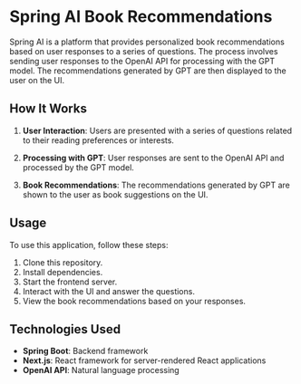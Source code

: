 # Spring AI Book Recommendations

Spring AI is a platform that provides personalized book recommendations based on user responses to a series of questions. The process involves sending user responses to the OpenAI API for processing with the GPT model. The recommendations generated by GPT are then displayed to the user on the UI.

## How It Works

1. **User Interaction**: Users are presented with a series of questions related to their reading preferences or interests.

2. **Processing with GPT**: User responses are sent to the OpenAI API and processed by the GPT model.

3. **Book Recommendations**: The recommendations generated by GPT are shown to the user as book suggestions on the UI.

## Usage

To use this application, follow these steps:

1. Clone this repository.
2. Install dependencies.
3. Start the frontend server.
4. Interact with the UI and answer the questions.
5. View the book recommendations based on your responses.

## Technologies Used

- **Spring Boot**: Backend framework
- **Next.js**: React framework for server-rendered React applications
- **OpenAI API**: Natural language processing
